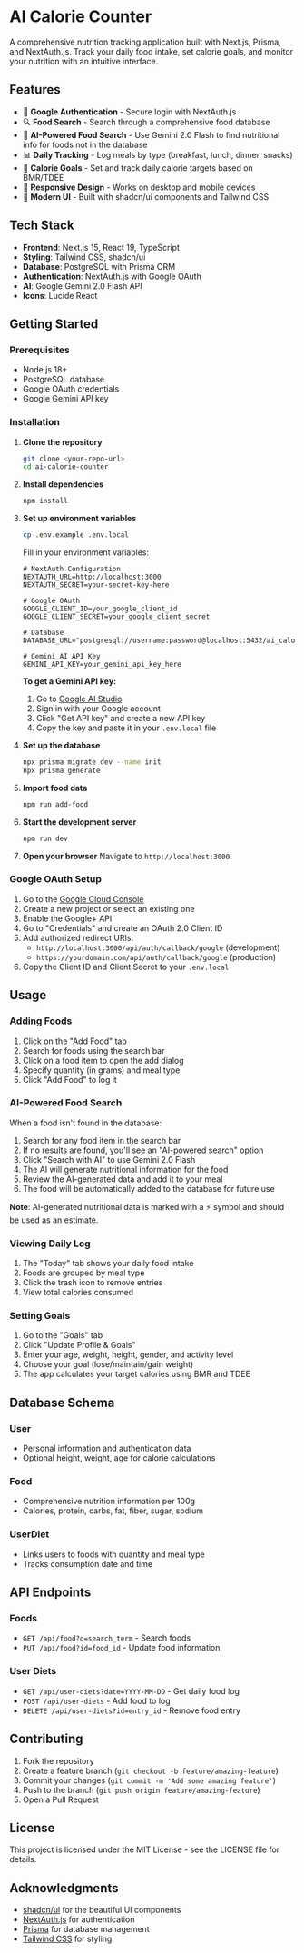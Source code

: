 # AI Calorie Counter

A comprehensive nutrition tracking application built with Next.js, Prisma, and NextAuth.js. Track your daily food intake, set calorie goals, and monitor your nutrition with an intuitive interface.

## Features

- 🔐 **Google Authentication** - Secure login with NextAuth.js
- 🔍 **Food Search** - Search through a comprehensive food database
- 🤖 **AI-Powered Food Search** - Use Gemini 2.0 Flash to find nutritional info for foods not in the database
- 📊 **Daily Tracking** - Log meals by type (breakfast, lunch, dinner, snacks)
- 🎯 **Calorie Goals** - Set and track daily calorie targets based on BMR/TDEE
- 📱 **Responsive Design** - Works on desktop and mobile devices
- 🎨 **Modern UI** - Built with shadcn/ui components and Tailwind CSS

## Tech Stack

- **Frontend**: Next.js 15, React 19, TypeScript
- **Styling**: Tailwind CSS, shadcn/ui
- **Database**: PostgreSQL with Prisma ORM
- **Authentication**: NextAuth.js with Google OAuth
- **AI**: Google Gemini 2.0 Flash API
- **Icons**: Lucide React

## Getting Started

### Prerequisites

- Node.js 18+
- PostgreSQL database
- Google OAuth credentials
- Google Gemini API key

### Installation

1. **Clone the repository**

   ```bash
   git clone <your-repo-url>
   cd ai-calorie-counter
   ```

2. **Install dependencies**

   ```bash
   npm install
   ```

3. **Set up environment variables**

   ```bash
   cp .env.example .env.local
   ```

   Fill in your environment variables:

   ```env
   # NextAuth Configuration
   NEXTAUTH_URL=http://localhost:3000
   NEXTAUTH_SECRET=your-secret-key-here

   # Google OAuth
   GOOGLE_CLIENT_ID=your_google_client_id
   GOOGLE_CLIENT_SECRET=your_google_client_secret

   # Database
   DATABASE_URL="postgresql://username:password@localhost:5432/ai_calorie_counter"

   # Gemini AI API Key
   GEMINI_API_KEY=your_gemini_api_key_here
   ```

   **To get a Gemini API key:**

   1. Go to [Google AI Studio](https://aistudio.google.com/)
   2. Sign in with your Google account
   3. Click "Get API key" and create a new API key
   4. Copy the key and paste it in your `.env.local` file

4. **Set up the database**

   ```bash
   npx prisma migrate dev --name init
   npx prisma generate
   ```

5. **Import food data**

   ```bash
   npm run add-food
   ```

6. **Start the development server**

   ```bash
   npm run dev
   ```

7. **Open your browser**
   Navigate to `http://localhost:3000`

### Google OAuth Setup

1. Go to the [Google Cloud Console](https://console.cloud.google.com/)
2. Create a new project or select an existing one
3. Enable the Google+ API
4. Go to "Credentials" and create an OAuth 2.0 Client ID
5. Add authorized redirect URIs:
   - `http://localhost:3000/api/auth/callback/google` (development)
   - `https://yourdomain.com/api/auth/callback/google` (production)
6. Copy the Client ID and Client Secret to your `.env.local`

## Usage

### Adding Foods

1. Click on the "Add Food" tab
2. Search for foods using the search bar
3. Click on a food item to open the add dialog
4. Specify quantity (in grams) and meal type
5. Click "Add Food" to log it

### AI-Powered Food Search

When a food isn't found in the database:

1. Search for any food item in the search bar
2. If no results are found, you'll see an "AI-powered search" option
3. Click "Search with AI" to use Gemini 2.0 Flash
4. The AI will generate nutritional information for the food
5. Review the AI-generated data and add it to your meal
6. The food will be automatically added to the database for future use

**Note**: AI-generated nutritional data is marked with a ⚡ symbol and should be used as an estimate.

### Viewing Daily Log

1. The "Today" tab shows your daily food intake
2. Foods are grouped by meal type
3. Click the trash icon to remove entries
4. View total calories consumed

### Setting Goals

1. Go to the "Goals" tab
2. Click "Update Profile & Goals"
3. Enter your age, weight, height, gender, and activity level
4. Choose your goal (lose/maintain/gain weight)
5. The app calculates your target calories using BMR and TDEE

## Database Schema

### User

- Personal information and authentication data
- Optional height, weight, age for calorie calculations

### Food

- Comprehensive nutrition information per 100g
- Calories, protein, carbs, fat, fiber, sugar, sodium

### UserDiet

- Links users to foods with quantity and meal type
- Tracks consumption date and time

## API Endpoints

### Foods

- `GET /api/food?q=search_term` - Search foods
- `PUT /api/food?id=food_id` - Update food information

### User Diets

- `GET /api/user-diets?date=YYYY-MM-DD` - Get daily food log
- `POST /api/user-diets` - Add food to log
- `DELETE /api/user-diets?id=entry_id` - Remove food entry

## Contributing

1. Fork the repository
2. Create a feature branch (`git checkout -b feature/amazing-feature`)
3. Commit your changes (`git commit -m 'Add some amazing feature'`)
4. Push to the branch (`git push origin feature/amazing-feature`)
5. Open a Pull Request

## License

This project is licensed under the MIT License - see the LICENSE file for details.

## Acknowledgments

- [shadcn/ui](https://ui.shadcn.com/) for the beautiful UI components
- [NextAuth.js](https://next-auth.js.org/) for authentication
- [Prisma](https://www.prisma.io/) for database management
- [Tailwind CSS](https://tailwindcss.com/) for styling
